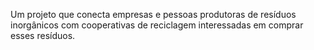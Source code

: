 Um projeto que conecta empresas e pessoas produtoras de resíduos inorgânicos com cooperativas de reciclagem interessadas
em comprar esses resíduos. 

